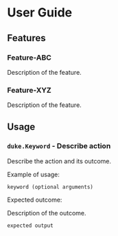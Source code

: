 # User Guide

## Features 

### Feature-ABC

Description of the feature.

### Feature-XYZ

Description of the feature.

## Usage

### `duke.Keyword` - Describe action

Describe the action and its outcome.

Example of usage: 

`keyword (optional arguments)`

Expected outcome:

Description of the outcome.

```
expected output
```
